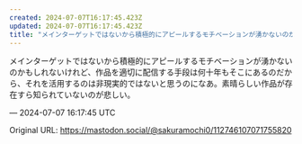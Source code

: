 ```yaml
---
created: 2024-07-07T16:17:45.423Z
updated: 2024-07-07T16:17:45.423Z
title: "メインターゲットではないから積極的にアピールするモチベーションが湧かないのかもし[...]"
---
```


<p>メインターゲットではないから積極的にアピールするモチベーションが湧かないのかもしれないけれど、作品を適切に配信する手段は何十年もそこにあるのだから、それを活用するのは非現実的ではないと思うのになあ。素晴らしい作品が存在すら知られていないのが悲しい。</p>

&mdash; 2024-07-07 16:17:45 UTC

Original URL: https://mastodon.social/@sakuramochi0/112746107071755820
